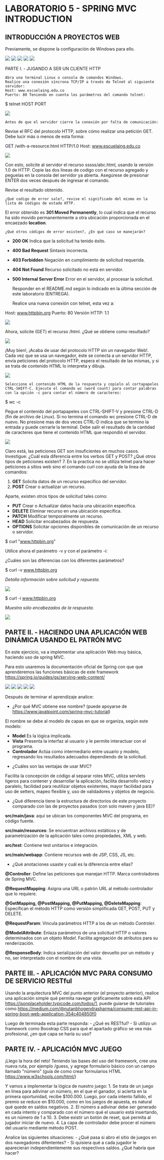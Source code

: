 # LABORATORIO 5 - SPRING MVC INTRODUCTION
## INTRODUCCIÓN A PROYECTOS WEB

Previamente, se dispone la configuración de Windows para ello.

![](https://github.com/AlejoCNYT/cvds-lab5/blob/main/img/Captura%20de%20pantalla%202024-03-22%20171321.png)
![](https://github.com/AlejoCNYT/cvds-lab5/blob/main/img/Captura%20de%20pantalla%202024-03-22%20171334.png)
![](https://github.com/AlejoCNYT/cvds-lab5/blob/main/img/Captura%20de%20pantalla%202024-03-22%20171531.png)
![](https://github.com/AlejoCNYT/cvds-lab5/blob/main/img/Captura%20de%20pantalla%202024-03-22%20171545.png)
![](https://github.com/AlejoCNYT/cvds-lab5/blob/main/img/Captura%20de%20pantalla%202024-03-22%20171612.png)

PARTE I. - JUGANDO A SER UN CLIENTE HTTP

    Abra una terminal Linux o consola de comandos Windows.
    Realice una conexión síncrona TCP/IP a través de Telnet al siguiente servidor:
    Host: www.escuelaing.edu.co
    Puerto: 80 Teniendo en cuenta los parámetros del comando telnet:

$ telnet HOST PORT

![](https://github.com/AlejoCNYT/cvds-lab5/blob/main/img/Captura%20de%20pantalla%202024-03-22%20171704.png)

    Antes de que el servidor cierre la conexión por falta de comunicación:

Revise el RFC del protocolo HTTP, sobre cómo realizar una petición GET. Debe lucir más o menos de esta forma:

GET /with-a-resource.html HTTP/1.0
Host: www.escuelaing.edu.co

![](https://github.com/AlejoCNYT/cvds-lab5/blob/main/img/Captura%20de%20pantalla%202024-03-22%20172301.png)

Con esto, solicite al servidor el recurso sssss/abc.html, usando la versión 1.0 de HTTP. Copie las dos lineas de codigo con el recurso agregado y peguelas en la consola del servidor ya abierta. Asegúrese de presionar ENTER dos veces después de ingresar el comando.

Revise el resultado obtenido.

    ¿Qué codigo de error sale?, revise el significado del mismo en la lista de códigos de estado HTTP.

El error obtenido es **301 Moved Permanently**, lo cual indica que el recurso ha sido movido permanentemente a otra ubicación proporcionada en el encaezado **location**.
    
    ¿Qué otros códigos de error existen?, ¿En qué caso se manejarán?

* **200 OK** Indica que la solicitud ha tenido éxito.
* **400 Bad Request** Síntaxis incorrecta.
* **403 Forbidden** Negación en cumplimiento de solicitud requerida.
* **404 Not Found** Recurso solicitado no está en servidor.
* **500 Internal Server Error** Error en el servidor, al procesar la solicitud.

    Responder en el README.md según lo indicado en la última sección de este laboratorio (ENTREGA).

    Realice una nueva conexión con telnet, esta vez a:

Host: www.httpbin.org
Puerto: 80
Versión HTTP: 1.1

![](https://github.com/AlejoCNYT/cvds-lab5/blob/main/img/Captura%20de%20pantalla%202024-03-22%20174431.png)

Ahora, solicite (GET) el recurso /html. ¿Qué se obtiene como resultado?

![](https://github.com/AlejoCNYT/cvds-lab5/blob/main/img/Captura%20de%20pantalla%202024-03-22%20174416.png)

¡Muy bien!, ¡Acaba de usar del protocolo HTTP sin un navegador Web!. Cada vez que se usa un navegador, éste se conecta a un servidor HTTP, envía peticiones del protocolo HTTP, espera el resultado de las mismas, y si se trata de contenido HTML lo interpreta y dibuja.

![](https://github.com/AlejoCNYT/cvds-lab5/blob/main/img/Captura%20de%20pantalla%202024-03-22%20181159.png)

    Seleccione el contenido HTML de la respuesta y copielo al cortapapeles CTRL-SHIFT-C. Ejecute el comando wc (word count) para contar palabras con la opción -c para contar el número de caracteres:

$ wc -c

Pegue el contenido del portapapeles con CTRL-SHIFT-V y presione CTRL-D (fin de archivo de Linux). Si no termina el comando wc presione CTRL-D de nuevo. No presione mas de dos veces CTRL-D indica que se termino la entrada y puede cerrarle la terminal. Debe salir el resultado de la cantidad de caracteres que tiene el contenido HTML que respondió el servidor.

![](https://github.com/AlejoCNYT/cvds-lab5/blob/main/img/Captura%20de%20pantalla%202024-03-22%20181143.png)

Claro está, las peticiones GET son insuficientes en muchos casos. Investigue: ¿Cuál esla diferencia entre los verbos GET y POST? ¿Qué otros tipos de peticiones existen? 7. En la practica no se utiliza telnet para hacer peticiones a sitios web sino el comando curl con ayuda de la linea de comandos:

1) **GET** Solicita datos de un recurso específico del servidor.
2) **POST** Crear o actualizar un recurso.

Aparte, existen otros tipos de solicitud tales como:

* **PUT** Crear o Actualizar datos hacia una ubicación específica.
* **DELETE** Eliminar recurso en una ubicación específica.
* **PATCH** Modificar temporalmente un recurso.
* **HEAD** Solicitar encabezados de respuesta.
* **OPTIONS** Solicitar opciones disponibles de comunicación de un recurso o servidor.

$ curl "www.httpbin.org"

Utilice ahora el parámetro -v y con el parámetro -i:

¿Cuáles son las diferencias con los diferentes parámetros?

$ curl -v www.httpbin.org

*Detalla información sobre solicitud y repuesta.*

![](https://github.com/AlejoCNYT/cvds-lab5/blob/main/img/Captura%20de%20pantalla%202024-03-22%20182426.png)

$ curl -i www.httpbin.org

*Muestra sólo encabezados de la respuesta.*

![](https://github.com/AlejoCNYT/cvds-lab5/blob/main/img/Captura%20de%20pantalla%202024-03-22%20182445.png)


## PARTE II. - HACIENDO UNA APLICACIÓN WEB DINÁMICA USANDO EL PATRÓN MVC

En este ejercicio, va a implementar una aplicación Web muy básica, haciendo uso de spring MVC.

Para esto usaremos la documentación oficial de Spring con que que aprenderemos las funciones básicas de este framework https://spring.io/guides/gs/serving-web-content/

![](https://github.com/AlejoCNYT/cvds-lab5/blob/main/img/Captura%20de%20pantalla%202024-03-25%20163426.png)
![](https://github.com/AlejoCNYT/cvds-lab5/blob/main/img/Captura%20de%20pantalla%202024-03-25%20163444.png)
![](https://github.com/AlejoCNYT/cvds-lab5/blob/main/img/Captura%20de%20pantalla%202024-03-25%20163626.png)
![](https://github.com/AlejoCNYT/cvds-lab5/blob/main/img/Captura%20de%20pantalla%202024-03-25%20163846.png)
![](https://github.com/AlejoCNYT/cvds-lab5/blob/main/img/Captura%20de%20pantalla%202024-03-25%20164155.png)

Después de terminar el aprendizaje analice: 

- ¿Por qué MVC obtiene ese nombre? (puede apoyarse de https://www.javatpoint.com/spring-mvc-tutorial)

El nombre se debe al modelo de capas en que se organiza, según este modelo:

* **Model** Es la lógica implicada.
* **Vista** Presenta la interfaz al usuario y le permite interactuar con el programa.
* **Controlador** Actúa como intermediario entre usuario y modelo, regresando los resultados adecuados dependiendo de la solicitud.

- ¿Cuáles son las ventajas de usar MVC?

Facilita la concepción de código al separar roles MVC, utiliza servlets ligeros para contener y desarrollar la aplicación, facilita desarrollo veloz y paralelo, facilidad para reutilizar objetos existentes, mayor facilidad para uso de setters, mapeo flexible y, uso de validadores y objetos de negocio.

- ¿Qué diferencia tiene la estructura de directorios de este proyecto comparado con las de proyectos pasados (con solo maven y java EE)?

**src/main/java**: aquí se ubican los componentes MVC del programa, en código fuente.

**src/main/resources**: Se encuentran archivos estáticos y de parametrización de la aplicación tales como propiedades, XML y web.

**src/test**: Contiene test unitarios e integración.

**src/main/webapp**: Contiene recursos web de JSP, CSS, JS, etc.

- ¿Qué anotaciones usaste y cuál es la diferencia entre ellas?

**@Controller**: Define las peticiones que manejan HTTP. Marca controladores de Spring MVC.

**@RequestMapping**: Asigna una URL o patrón URL al método controlador que lo requiere.

**@GetMapping, @PostMapping, @PutMapping, @DeleteMapping**: Especifican el método HTTP como versión simplificada GET, POST, PUT y DELETE.

**@RequestParam**: Vincula parámetros HTTP a los de un método _Controler_.

**@ModelAttribute**: Enlaza parámetros de una solicitud HTTP o valores determinados con un objeto _Model_. Facilita agregación de atributos para su renderización.

**@ResponseBody**: Indica serialización del valor devuelto por un método y no, ser interpretado con el nombre de una vista.
  
## PARTE III. - APLICACIÓN MVC PARA CONSUMO DE SERVICIO RESTful

Usando la arquitectura MVC del punto anterior (el proyecto anterior), realice una aplicación simple qué permita navegar gráficamente sobre esta API https://jsonplaceholder.typicode.com/todos/1, puede guiarse de tutoriales como https://medium.com/@nutanbhogendrasharma/consume-rest-api-in-spring-boot-web-application-354c404850f0

Luego de terminada esta parte responda: - ¿Qué es RESTful? - Si utilizo un framework como Boostrap CSS para qué el apartado gráfico se vea más profesional, ¿en qué capa se haría su uso?
## PARTE IV. - APLICACIÓN MVC JUEGO

¡Llego la hora del reto! Teniendo las bases del uso del framework, cree una nueva ruta, por ejemplo /guess, y agrege formulario básico con un campo llamado "número" (guía de como crear formularios HTML https://www.w3schools.com/html/)

Y vamos a implementar la lógica de nuestro juego: 1. Se trata de un juego en línea para adivinar un número, en el que el ganador, si acierta en la primera oportunidad, recibe $100.000. Luego, por cada intento fallido, el premio se reduce en $10.000, como en los juegos de apuesta, es natural qué quede en saldos negativos. 2. El número a adivinar debe ser generado en cada intento y comparado con el número qué el usuario está insertando, es un número de 1 a 10. 3. Debe existir un botón de reset, qué permita al jugador iniciar de nuevo. 4. La capa de controlador debe procer el número del usuario mediante método POST.

Analice las siguientes situaciones: - ¿Qué pasa si abro el sitio de juegos en dos navegadores difententes? - Si quisiera qué a cada jugador le aparecieran independientemente sus respectivos saldos. ¿Qué habría que hacer?
